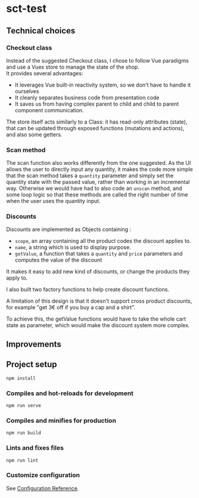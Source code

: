 # sct-test

## Technical choices

### Checkout class
Instead of the suggested Checkout class, I chose to follow Vue paradigms and use a Vuex store to manage the state of the shop.  
It provides several advantages:  
* It leverages Vue built-in reactivity system, so we don't have to handle it ourselves
* It cleanly separates business code from presentation code
* It saves us from having complex parent to child and child to parent component communication.

The store itself acts similarly to a Class: it has read-only attributes (state), that can be updated through exposed functions (mutations and actions), and also some getters.

### Scan method
The scan function also works differently from the one suggested.
As the UI allows the user to directly input any quantity, it makes the code more simple that the scan method takes a `quantity` parameter and simply set the quantity state with the passed value, rather than working in an incremental way.
Otherwise we would have had to also code an `unscan` method, and some loop logic so that these methods are called the right number of time when the user uses the quantity input.

### Discounts

Discounts are implemented as Objects containing : 
* `scope`,  an array containing all the product codes the discount applies to.
* `name`, a string which is used to display purpose.
* `getValue`, a function that takes a `quantity` and `price` parameters and computes the value of the discount


It makes it easy to add new kind of discounts, or change the products they apply to.

I also built two factory functions to help create discount functions.

A limitation of this design is that it doesn't support cross product discounts, for example "get 3€ off if you buy a cap and a shirt".

To achieve this, the getValue functions would have to take the whole cart state as parameter, which would make the discount system more complex.

## Improvements



## Project setup
```
npm install
```

### Compiles and hot-reloads for development
```
npm run serve
```

### Compiles and minifies for production
```
npm run build
```

### Lints and fixes files
```
npm run lint
```

### Customize configuration
See [Configuration Reference](https://cli.vuejs.org/config/).
